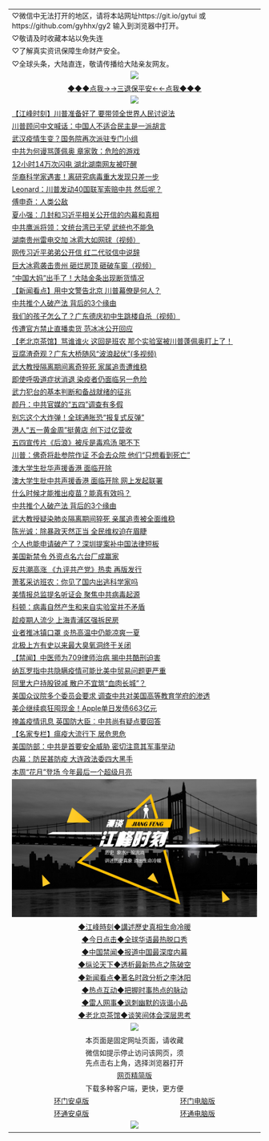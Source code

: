  <table>
<tr>
<td colspan="2" align=left>
♡微信中无法打开的地区，请将本站网址https://git.io/gytui 或 https://github.com/gyhhx/gy2 输入到浏览器中打开。 
 </td>
</tr>
 <tr>
 <td colspan="2" align=left>
♡敬请及时收藏本站以免失连
  <tr>
<td colspan="2" align=left>
♡了解真实资讯保障生命财产安全。
 </td>
   <tr>
<td colspan="2" align=left>
♡全球头条，大陆直连，敬请传播给大陆亲友网友。
 </td>
</tr>

</td>
 </tr>
  <tr>
    <td colspan="2" align=center><img src="https://github.com/gyhhx/image-upload/blob/master/3t%20(1).jpg"></td>
 </tr>
 <tr><td colspan="2" align="center"><a href="https://new.xsign.surf/oo.aspx?name=ogQuit&key=wuvfnsbmlgiqemgy&from=gy">◆◆◆点我→→三退保平安←←点我◆◆◆</a></td></tr>
  <tr>
    <td colspan="2" align=center><img src="https://cdn.jsdelivr.net/gh/gyoupiodf/im1/%E7%BD%91%E9%97%A8%E6%96%B0%E9%97%BB1.jpg"></td>
 </tr>
<tr><td colspan="2" align="left"><a href="https://img.xsurf.surf/?name=c1166855&key=wdcctzyyncblgvet&from=gy">【江峰时刻】川普准备好了 要带领全世界人民讨说法</a></td></tr>
<tr><td colspan="2" align="left"><a href="https://img.xsurf.surf/?name=c1166853&key=wdcctzyyncblgvet&from=gy">川普顾问中文喊话：中国人不适合民主是一派胡言</a></td></tr>
<tr><td colspan="2" align="left"><a href="https://img.xsurf.surf/?name=c1166902&key=wdcctzyyncblgvet&from=gy">武汉疫情生变？国务院再次派驻专门小组</a></td></tr>
<tr><td colspan="2" align="left"><a href="https://img.xsurf.surf/?name=c1166852&key=wdcctzyyncblgvet&from=gy">中共为何谩骂蓬佩奥 章家敦：危险的游戏</a></td></tr>
<tr><td colspan="2" align="left"><a href="https://img.xsurf.surf/?name=c1166862&key=wdcctzyyncblgvet&from=gy">12小时14万次闪电 湖北湖南网友被吓醒</a></td></tr>
<tr><td colspan="2" align="left"><a href="https://img.xsurf.surf/?name=c1166908&key=wdcctzyyncblgvet&from=gy">华裔科学家遇害！离研究病毒重大发现只差一步</a></td></tr>
<tr><td colspan="2" align="left"><a href="https://img.xsurf.surf/?name=c1166907&key=wdcctzyyncblgvet&from=gy">Leonard：川普发动40国联军索赔中共 然后呢？</a></td></tr>
<tr><td colspan="2" align="left"><a href="https://img.xsurf.surf/?name=c1166905&key=wdcctzyyncblgvet&from=gy">傅申奇：人类公敌</a></td></tr>
<tr><td colspan="2" align="left"><a href="https://img.xsurf.surf/?name=c1166916&key=wdcctzyyncblgvet&from=gy">夏小强：几封和习近平相关公开信的内幕和真相</a></td></tr>
<tr><td colspan="2" align="left"><a href="https://img.xsurf.surf/?name=c1166904&key=wdcctzyyncblgvet&from=gy">中共鹰派将领：文统台湾已无望 武统也不能急</a></td></tr>
<tr><td colspan="2" align="left"><a href="https://img.xsurf.surf/?name=c1166901&key=wdcctzyyncblgvet&from=gy">湖南贵州雷电交加 冰雹大如网球（视频）</a></td></tr>
<tr><td colspan="2" align="left"><a href="https://img.xsurf.surf/?name=c1166895&key=wdcctzyyncblgvet&from=gy">网传习近平弟弟公开信 红二代驳信中说辞</a></td></tr>
<tr><td colspan="2" align="left"><a href="https://img.xsurf.surf/?name=c1166864&key=wdcctzyyncblgvet&from=gy">巨大冰雹袭击贵州  砸烂房顶  砸破车窗（视频）</a></td></tr>
<tr><td colspan="2" align="left"><a href="https://img.xsurf.surf/?name=c1166876&key=wdcctzyyncblgvet&from=gy">“中国大妈”出手了！大陆金条出现断货情况</a></td></tr>
<tr><td colspan="2" align="left"><a href="https://img.xsurf.surf/?name=c1166881&key=wdcctzyyncblgvet&from=gy">【新闻看点】用中文警告北京 川普幕僚是何人？</a></td></tr>
<tr><td colspan="2" align="left"><a href="https://img.xsurf.surf/?name=c1166882&key=wdcctzyyncblgvet&from=gy">中共推个人破产法 背后的3个缘由</a></td></tr>
<tr><td colspan="2" align="left"><a href="https://img.xsurf.surf/?name=c1166900&key=wdcctzyyncblgvet&from=gy">我们的孩子怎么了？广东德庆初中生跳楼自杀（视频）</a></td></tr>
<tr><td colspan="2" align="left"><a href="https://img.xsurf.surf/?name=c1166894&key=wdcctzyyncblgvet&from=gy">传遭官方禁止直播卖货 范冰冰公开回应</a></td></tr>
<tr><td colspan="2" align="left"><a href="https://img.xsurf.surf/?name=c1166918&key=wdcctzyyncblgvet&from=gy">【老北京茶馆】骂谁谁火 这回是班农 那个实验室被川普蓬佩奥盯上了！</a></td></tr>
<tr><td colspan="2" align="left"><a href="https://img.xsurf.surf/?name=c1166917&key=wdcctzyyncblgvet&from=gy">豆腐渣奇观？广东大桥随风“波浪起伏”(多视频)</a></td></tr>
<tr><td colspan="2" align="left"><a href="https://img.xsurf.surf/?name=c1166886&key=wdcctzyyncblgvet&from=gy">武大教授隔离期间离奇猝死 家属追责遭维稳</a></td></tr>
<tr><td colspan="2" align="left"><a href="https://img.xsurf.surf/?name=c1166861&key=wdcctzyyncblgvet&from=gy">即使呼吸道症状消退 染疫者仍面临另一危险</a></td></tr>
<tr><td colspan="2" align="left"><a href="https://img.xsurf.surf/?name=c1166934&key=wdcctzyyncblgvet&from=gy">武力犯台的基本判断和备战就绪的征兆</a></td></tr>
<tr><td colspan="2" align="left"><a href="https://img.xsurf.surf/?name=c1166884&key=wdcctzyyncblgvet&from=gy">颜丹：中共官媒的“五四”调查有多假</a></td></tr>
<tr><td colspan="2" align="left"><a href="https://img.xsurf.surf/?name=c1166873&key=wdcctzyyncblgvet&from=gy">别忘这个大炸弹！全球通胀恐“报复式反弹”</a></td></tr>
<tr><td colspan="2" align="left"><a href="https://img.xsurf.surf/?name=c1166883&key=wdcctzyyncblgvet&from=gy">港人“五一黄金周”挺黄店 创下过亿营收</a></td></tr>
<tr><td colspan="2" align="left"><a href="https://img.xsurf.surf/?name=c1166898&key=wdcctzyyncblgvet&from=gy">五四宣传片《后浪》被斥是毒鸡汤 喝不下</a></td></tr>
<tr><td colspan="2" align="left"><a href="https://img.xsurf.surf/?name=c1166891&key=wdcctzyyncblgvet&from=gy">川普：佛奇将赴参院作证 不会去众院 他们“只想看到死亡”</a></td></tr>
<tr><td colspan="2" align="left"><a href="https://img.xsurf.surf/?name=c1166940&key=wdcctzyyncblgvet&from=gy">澳大学生批华声援香港 面临开除</a></td></tr>
<tr><td colspan="2" align="left"><a href="https://img.xsurf.surf/?name=c1166877&key=wdcctzyyncblgvet&from=gy">澳大学生批中共声援香港 面临开除 网上发起联署</a></td></tr>
<tr><td colspan="2" align="left"><a href="https://img.xsurf.surf/?name=c1166887&key=wdcctzyyncblgvet&from=gy">什么时候才能推出疫苗？能真有效吗？</a></td></tr>
<tr><td colspan="2" align="left"><a href="https://img.xsurf.surf/?name=c1166911&key=wdcctzyyncblgvet&from=gy">中共推个人破产法 背后的3个缘由</a></td></tr>
<tr><td colspan="2" align="left"><a href="https://img.xsurf.surf/?name=c1166938&key=wdcctzyyncblgvet&from=gy">武大教授疑染肺炎隔离期间猝死 亲属追责被全面维稳</a></td></tr>
<tr><td colspan="2" align="left"><a href="https://img.xsurf.surf/?name=c1166906&key=wdcctzyyncblgvet&from=gy">陈光诚：除暴政天然正当 全民维权迫在眉睫</a></td></tr>
<tr><td colspan="2" align="left"><a href="https://img.xsurf.surf/?name=c1166878&key=wdcctzyyncblgvet&from=gy">个人也能申请破产了？深圳提案补中国法律短板</a></td></tr>
<tr><td colspan="2" align="left"><a href="https://img.xsurf.surf/?name=c1166893&key=wdcctzyyncblgvet&from=gy">美国新禁令 外资点名六台厂成赢家</a></td></tr>
<tr><td colspan="2" align="left"><a href="https://img.xsurf.surf/?name=c1166897&key=wdcctzyyncblgvet&from=gy">反共潮高涨 《九评共产党》热卖 再版发行</a></td></tr>
<tr><td colspan="2" align="left"><a href="https://img.xsurf.surf/?name=c1166913&key=wdcctzyyncblgvet&from=gy">萧茗采访班农：你见了国内出逃科学家吗</a></td></tr>
<tr><td colspan="2" align="left"><a href="https://img.xsurf.surf/?name=c1166896&key=wdcctzyyncblgvet&from=gy">美情报总监提名听证会 聚焦中共病毒起源</a></td></tr>
<tr><td colspan="2" align="left"><a href="https://img.xsurf.surf/?name=c1166914&key=wdcctzyyncblgvet&from=gy">科顿：病毒自然产生和来自实验室并不矛盾</a></td></tr>
<tr><td colspan="2" align="left"><a href="https://img.xsurf.surf/?name=c1166854&key=wdcctzyyncblgvet&from=gy">趁疫期人流少 上海青浦区强拆民房</a></td></tr>
<tr><td colspan="2" align="left"><a href="https://img.xsurf.surf/?name=c1166889&key=wdcctzyyncblgvet&from=gy">业者推冰镇口罩 炎热高温中仍能凉爽一夏</a></td></tr>
<tr><td colspan="2" align="left"><a href="https://img.xsurf.surf/?name=c1166922&key=wdcctzyyncblgvet&from=gy">北极上方有史以来最大臭氧洞终于关闭</a></td></tr>
<tr><td colspan="2" align="left"><a href="https://img.xsurf.surf/?name=c1166903&key=wdcctzyyncblgvet&from=gy">【禁闻】中医师为709律师治病 揭中共酷刑迫害</a></td></tr>
<tr><td colspan="2" align="left"><a href="https://img.xsurf.surf/?name=c1166937&key=wdcctzyyncblgvet&from=gy">纳瓦罗指中共隐瞒疫情可能比美中贸易问题更严重</a></td></tr>
<tr><td colspan="2" align="left"><a href="https://img.xsurf.surf/?name=c1166870&key=wdcctzyyncblgvet&from=gy">阿里大户持股锐减 散户不宜筑“血肉长城”？</a></td></tr>
<tr><td colspan="2" align="left"><a href="https://img.xsurf.surf/?name=c1166885&key=wdcctzyyncblgvet&from=gy">美国众议院多个委员会要求 调查中共对美国高等教育学府的渗透</a></td></tr>
<tr><td colspan="2" align="left"><a href="https://img.xsurf.surf/?name=c1166875&key=wdcctzyyncblgvet&from=gy">美企继续疯狂囤现金！Apple单日发债663亿元</a></td></tr>
<tr><td colspan="2" align="left"><a href="https://img.xsurf.surf/?name=c1166939&key=wdcctzyyncblgvet&from=gy">掩盖疫情讯息 英国防大臣︰中共尚有疑点要回答</a></td></tr>
<tr><td colspan="2" align="left"><a href="https://img.xsurf.surf/?name=c1166915&key=wdcctzyyncblgvet&from=gy">【名家专栏】瘟疫大流行下 居危思危</a></td></tr>
<tr><td colspan="2" align="left"><a href="https://img.xsurf.surf/?name=c1166930&key=wdcctzyyncblgvet&from=gy">美国防部：中共是首要安全威胁 密切注意其军事举动</a></td></tr>
<tr><td colspan="2" align="left"><a href="https://img.xsurf.surf/?name=c1166909&key=wdcctzyyncblgvet&from=gy">内幕：防民甚防疫 大连政法委四大黑手</a></td></tr>
<tr><td colspan="2" align="left"><a href="https://img.xsurf.surf/?name=c1166920&key=wdcctzyyncblgvet&from=gy">本周“花月”登场 今年最后一个超级月亮</a></td></tr>

 <tr>
   <td colspan="2" align=center><img src="https://github.com/gyoupiodf/im1/blob/master/jf-1.jpg"></td>
  </tr>
   <tr>
   <td colspan="2" align=center> 
<a href="https://new.xsign.surf/oo.aspx?name=c922850&key=wuvfnsbmlgiqemgy&from=gy&tag=9877">◆江峰時刻◆講述歷史真相生命冷暖</a><br/>
    </td>
  </tr>
   <tr>
   <td colspan="2" align=center> 
<a href="https://new.xsign.surf/oo.aspx?name=c816850&key=wuvfnsbmlgiqemgy&from=gy&tag=9877">◆今日点击◆全球华语最热脱口秀</a><br/>
    </td>
  </tr>
  <tr>
  <td colspan="2" align=center>
<a href="https://new.xsign.surf/oo.aspx?name=c816860&key=wuvfnsbmlgiqemgy&from=gy&tag=99733110">◆中国禁闻◆报道中国最深度内幕</a><br/>
   </tr>
  <tr>
     <td colspan="2" align=center>
<a href="https://new.xsign.surf/oo.aspx?name=c816855&key=wuvfnsbmlgiqemgy&from=gy&tag=997110">◆纵论天下◆透析最新热点之陈破空</a><br/>
   </tr>
   <tr>
      <td colspan="2" align=center>
<a href="https://new.xsign.surf/oo.aspx?name=c838308&key=wuvfnsbmlgiqemgy&from=gy&tag=9973110">◆新闻看点◆著名时政分析之李沐阳</a><br/>
   </tr>
   <tr>
     <td colspan="2" align=center>
<a href="https://new.xsign.surf/oo.aspx?name=c816852&key=wuvfnsbmlgiqemgy&from=gy&tag=9733110">◆热点互动◆把握时事热点的脉动</a><br/>
   </tr>
   <tr>
      <td colspan="2" align=center>
<a href="https://new.xsign.surf/oo.aspx?name=c816694&key=wuvfnsbmlgiqemgy&from=gy&tag=93310">◆雷人网事◆讽刺幽默的诙谐小品</a><br/>
   </tr>
   <tr>
    <td colspan="2" align=center>
<a href="https://new.xsign.surf/oo.aspx?name=c816650&key=wuvfnsbmlgiqemgy&from=gy&tag=9973110">◆老北京茶馆◆谈笑间体会深层思考</a><br/>
   </tr>
 
  <tr>
    <td colspan="2" align="center"><img src="https://cdn.jsdelivr.net/gh/opipe/up/oGate65.jpg"/></td>
  </tr>
  <tr>
    <td colspan="2" align="center">本页面是固定网址页面，请收藏</td>
  <tr>
  <tr>
    <td colspan="2" align="center">微信如提示停止访问该网页，须<br/>先点击右上角，选择浏览器打开</td>
  <tr>
  <tr>
    <td colspan="2" align="center"><a href="https://gitcdn.xyz/cdn/otiny/up/master/show004.htm">网页精简版</a></td>
  </tr>
  <tr>
    <td colspan="2" align="center">下载多种客户端，更快，更方便</td>
  <tr>
  <tr>
    <td align="center"><a href="https://cdn.jsdelivr.net/gh/opipe/up/oGatea.apk">环门安卓版</a></td>
    <td align="center"><a href="https://cdn.jsdelivr.net/gh/opipe/up/oGate.zip">环门电脑版</a></td>
  </tr>
  <tr>
    <td align="center"><a href="https://cdn.jsdelivr.net/gh/opipe/up/oPipe.apk">环通安卓版</a></td>
    <td align="center"><a href="https://raw.githubusercontent.com/opipe/up/master/oPipe.zip">环通电脑版</a></td>
  </tr>
  <tr>
    <td colspan="2" align="center"><img src="https://cdn.jsdelivr.net/gh/opipe/up/oGate640.jpg"/></td>
  </tr>
</table>


